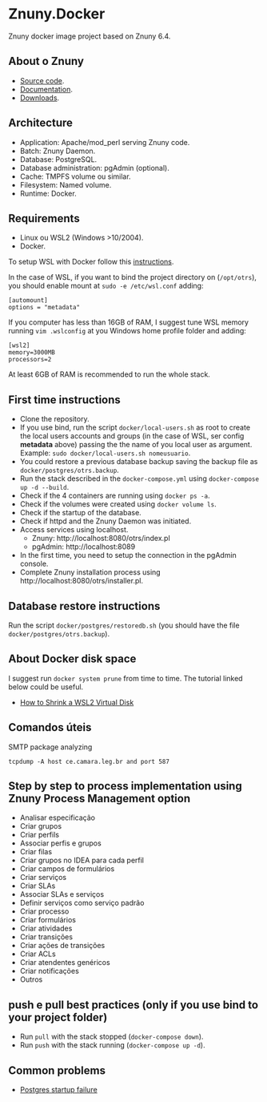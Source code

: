 # Znuny.Docker

Znuny docker image project based on Znuny 6.4.


## About o Znuny

- [Source code](https://github.com/znuny/znuny).
- [Documentation](https://doc.znuny.org/).
- [Downloads](https://download.znuny.org).

## Architecture

- Application: Apache/mod_perl serving Znuny code.
- Batch: Znuny Daemon.
- Database: PostgreSQL.
- Database administration: pgAdmin (optional).
- Cache: TMPFS volume ou similar.
- Filesystem: Named volume.
- Runtime: Docker.

## Requirements

- Linux ou WSL2 (Windows >10/2004).
- Docker.

To setup WSL with Docker follow this [instructions](https://www.objectivity.co.uk/blog/how-to-live-without-docker-desktop-developers-perspective/).

In the case of WSL, if you want to bind the project directory on (```/opt/otrs```), you should enable mount at ```sudo -e /etc/wsl.conf``` adding:

```
[automount]
options = "metadata"
```

If you computer has less than 16GB of RAM, I suggest tune WSL memory running ```vim .wslconfig``` at you Windows home profile folder and adding:

```
[wsl2]
memory=3000MB
processors=2
```

At least 6GB of RAM is recommended to run the whole stack.

## First time instructions

- Clone the repository.
- If you use bind, run the script ```docker/local-users.sh``` as root to create the local users accounts and groups (in the case of WSL, ser config **metadata** above) passing the the name of you local user as argument. Example: ```sudo docker/local-users.sh nomeusuario```.
- You could restore a previous database backup saving the backup file as ```docker/postgres/otrs.backup```.
- Run the stack described in the ```docker-compose.yml``` using ```docker-compose up -d --build```.
- Check if the 4 containers are running using ```docker ps -a```.
- Check if the volumes were created using ```docker volume ls```.
- Check if the startup of the database.
- Check if httpd and the Znuny Daemon was initiated.
- Access services using localhost.
  - Znuny: http://localhost:8080/otrs/index.pl
  - pgAdmin: http://localhost:8089
- In the first time, you need to setup the connection in the pgAdmin console.
- Complete Znuny installation process using http://localhost:8080/otrs/installer.pl.

## Database restore instructions

Run the script ```docker/postgres/restoredb.sh``` (you should have the file ```docker/postgres/otrs.backup```). 

## About Docker disk space

I suggest run ```docker system prune``` from time to time. The tutorial linked below could be useful.

- [How to Shrink a WSL2 Virtual Disk](https://stephenreescarter.net/how-to-shrink-a-wsl2-virtual-disk/)

## Comandos úteis

SMTP package analyzing

```tcpdump -A host ce.camara.leg.br and port 587```

## Step by step to process implementation using Znuny Process Management option

* Analisar especificação
* Criar grupos
* Criar perfils
* Associar perfis e grupos
* Criar filas
* Criar grupos no IDEA para cada perfil
* Criar campos de formulários
* Criar serviços
* Criar SLAs
* Associar SLAs e serviços
* Definir serviços como serviço padrão
* Criar processo
* Criar formulários
* Criar atividades
* Criar transições
* Criar ações de transições
* Criar ACLs
* Criar atendentes genéricos
* Criar notificações
* Outros

## push e pull best practices (only if you use bind to your project folder)

* Run ```pull``` with the stack stopped (```docker-compose down```). 
* Run ```push``` with the stack running (```docker-compose up -d```).

## Common problems

* [Postgres startup failure](https://stackoverflow.com/questions/8799474/postgresql-error-panic-could-not-locate-a-valid-checkpoint-record)